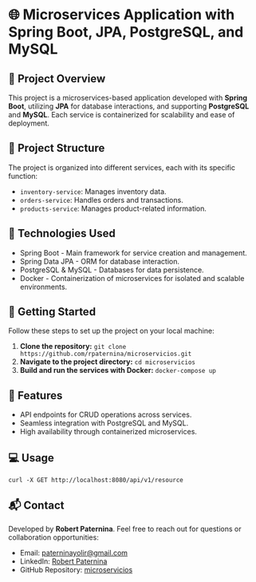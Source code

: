 <!DOCTYPE html>
<html lang="en">
<head>
    <meta charset="UTF-8">
    <meta name="viewport" content="width=device-width, initial-scale=1.0">
    <title> Microservices Project </title>
    
</head>
<body>

<h1>🌐 Microservices Application with Spring Boot, JPA, PostgreSQL, and MySQL</h1>

<h2>📖 Project Overview</h2>
<p>This project is a <span class="highlight">microservices-based application</span> developed with <strong>Spring Boot</strong>, utilizing <strong>JPA</strong> for database interactions, and supporting <strong>PostgreSQL</strong> and <strong>MySQL</strong>. Each service is containerized for scalability and ease of deployment.</p>

<h2>📂 Project Structure</h2>
<p>The project is organized into different services, each with its specific function:</p>
<ul>
    <li><code>inventory-service</code>: Manages inventory data.</li>
    <li><code>orders-service</code>: Handles orders and transactions.</li>
    <li><code>products-service</code>: Manages product-related information.</li>
</ul>

<h2>🚀 Technologies Used</h2>
<ul>
    <li><span class="highlight">Spring Boot</span> - Main framework for service creation and management.</li>
    <li><span class="highlight">Spring Data JPA</span> - ORM for database interaction.</li>
    <li><span class="highlight">PostgreSQL & MySQL</span> - Databases for data persistence.</li>
    <li><span class="highlight">Docker</span> - Containerization of microservices for isolated and scalable environments.</li>
</ul>

<h2>🔧 Getting Started</h2>
<p>Follow these steps to set up the project on your local machine:</p>
<ol>
    <li><strong>Clone the repository:</strong> <code>git clone https://github.com/rpaternina/microservicios.git</code></li>
    <li><strong>Navigate to the project directory:</strong> <code>cd microservicios</code></li>
    <li><strong>Build and run the services with Docker:</strong> <code>docker-compose up</code></li>
</ol>

<h2>🌟 Features</h2>
<ul>
    <li>API endpoints for CRUD operations across services.</li>
    <li>Seamless integration with PostgreSQL and MySQL.</li>
    <li>High availability through containerized microservices.</li>
</ul>

<h2>💻 Usage</h2>
<pre><code>curl -X GET http://localhost:8080/api/v1/resource</code></pre>

<h2>📬 Contact</h2>
<p>Developed by <strong>Robert Paternina</strong>. Feel free to reach out for questions or collaboration opportunities:</p>
<ul>
    <li>Email: <a href="mailto:paterninayolir@gmail.com">paterninayolir@gmail.com</a></li>
    <li>LinkedIn: <a href="https://www.linkedin.com/in/robert-paternina/">Robert Paternina</a></li>
    <li>GitHub Repository: <a href="https://github.com/rpaternina/microservicios">microservicios</a></li>
</ul>

</body>
</html>
